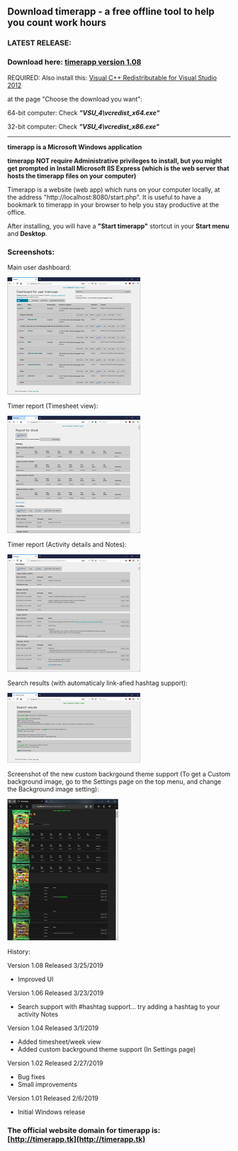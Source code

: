 ## Download timerapp - a free offline tool to help you count work hours

### LATEST RELEASE:

### Download here: [timerapp version 1.08](https://github.com/andreizilla/timerapp/raw/master/timerapp.msi)

REQUIRED: Also install this: [Visual C++ Redistributable for Visual Studio 2012](https://www.microsoft.com/en-us/download/details.aspx?id=30679)

at the page "Choose the download you want":

64-bit computer: Check ***"VSU_4\vcredist_x64.exe"*** 

32-bit computer: Check ***"VSU_4\vcredist_x86.exe"*** 

<hr />

**timerapp is a Microsoft Windows application**

**timerapp NOT require Administrative privileges to install, but you might get prompted in Install Microsoft IIS Express (which is the web server that hosts the timerapp files on your computer)**

Timerapp is a website (web app) which runs on your computer locally, at the address "http://localhost:8080/start.php". It is useful to have a bookmark to timerapp in your browser to help you stay productive at the office.

After installing, you will have a **"Start timerapp"** stortcut in your **Start menu** and **Desktop**.

### Screenshots:

Main user dashboard:

<img src="https://raw.githubusercontent.com/andreizilla/timerapp/master/timerapp-dashboard.png" />

Timer report (Timesheet view):

<img src="https://raw.githubusercontent.com/andreizilla/timerapp/master/timerapp-report.png" />

Timer report (Activity details and Notes):

<img src="https://raw.githubusercontent.com/andreizilla/timerapp/master/timerapp-report2.png" />

Search results (with automaticaly link-afied hashtag support):

<img src="https://raw.githubusercontent.com/andreizilla/timerapp/master/timerapp-search.png" />

Screenshot of the new custom backrgound theme support (To get a Custom background image, go to the Settings page on the top menu, and change the Background image setting):

<img src="https://raw.githubusercontent.com/andreizilla/timerapp/master/timerapp_report_small.png" />

History:

Version 1.08 Released 3/25/2019
- Improved UI

Version 1.06 Released 3/23/2019
- Search support with #hashtag support... try adding a hashtag to your activity Notes

Version 1.04 Released 3/1/2019
- Added timesheet/week view
- Added custom backrgound theme support (In Settings page)

Version 1.02 Released 2/27/2019
- Bug fixes
- Small improvements

Version 1.01 Released 2/6/2019
- Initial Windows release


### The official website domain for timerapp is: [http://timerapp.tk](http://timerapp.tk)
